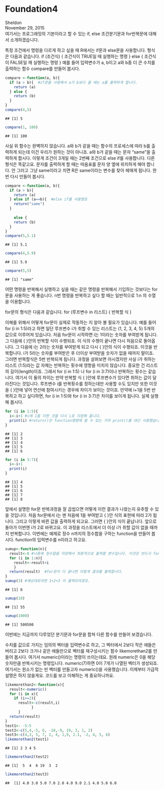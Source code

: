 # Foundation4
Sheldon  
November 29, 2015  
여기서는 프로그래밍의 기본이라고 할 수 있는 if, else 조건분기문과 for반복문에 대해서 소개하겠습니다.

특정 조건에서 명령을 다르게 하고 싶을 때 R에서는 if문과 else문을 사용합니다. 형식은 다음과 같습니다. if (조건식) { 조건식이 TRUE일 때 실행하는 명령 } else { 조건식이 FALSE일 깨 실행하는 명령 } 예를 들어 입력변수가 a, b이고 a와 b중 더 큰 수치를 출력하는 함수 compare를 만들어 봅시다.

```r
compare <-function(a, b){
  if (a > b){  #if문을 사용해서 a가 b보다 클 때는 a를 출력하게 합니다.
    return (a)
  } else {
    return (b)
  }
}
compare(4,5)
```

```
## [1] 5
```

```r
compare(1, 100)
```

```
## [1] 100
```
사실 위 함수는 완벽하지 않습니다. a와 b가 같을 때는 함수의 프로세스에 따라 b를 출력하게 되는데 이건 우리가 원하는 것이 아니죠. a와 b가 같을 때는 문자 “same”을 출력하게 합시다. 이렇게 조건이 3개일 때는 2번째 조건으로 else if를 사용합니다. 다른 형식은 똑같고요. 문자를 출력하게 할 때는 따옴표를 문자 양 옆에 위치하게 해야 합니다. 안 그러고 그냥 same이라고 치면 R은 same이라는 변수를 찾아 헤매게 됩니다. 한 번 다시 만들어 봅시다.


```r
compare <-function(a, b){
  if (a > b){  
    return (a)
  } else if (a==b){  #else if를 사용했죠
    return("same")
  }
  
    else {
    return (b)
  }
}
compare(5,5.1)
```

```
## [1] 5.1
```

```r
compare(4,5.9)
```

```
## [1] 5.9
```

```r
compare(5,5)
```

```
## [1] "same"
```
어떤 명령을 반복해서 실행하고 싶을 때는 같은 명령을 반복해서 기입하는 것보다는 for문을 사용하는 게 좋습니다. n번 명령을 반복하고 싶다 할 때는 일반적으로 1:n 의 수열을 이용합니다.

for문의 형식은 다음과 같습니다. for (루프변수 in 리스트) { 반복할 식 }

이해를 위해서 어떻게 for문이 실제로 작동하는 지 알아 볼 필요가 있습니다. 예를 들어 for (i in 1:5)라고 하면 일단 루프변수 i가 취할 수 있는 리스트는 (1, 2, 3, 4, 5) 5개의 값으로 이루어져 있습니다. 처음 for문이 시작하면 i는 1이라는 숫자를 부여받게 됩니다. 그 다음에 { }안의 반복할 식이 수행되죠. 이 식의 수행이 끝나면 다시 처음으로 돌아옵니다. 그 다음에 i는 2라는 숫자를 부여받게 되고 다시 { }안의 식이 수행되죠. 이것을 반복합니다. i가 5라는 숫자를 부여받은 후 더이상 부여받을 숫자가 없을 때까지 말이죠. 그러면 반복할식은 5번 반복되게 됩니다. 과정을 살펴보면 아시겠지만 사실 i가 취하는 리스트 (1:5)라는 값 자체는 반복하는 횟수에 영항을 미치지 않습니다. 중요한 건 리스트의 길이(length)이죠. 그래서 for (i in 1:5) 나 for (i in 3:7)이나 반복하는 횟수는 같습니다. 여기서 이 둘의 차이는 만약 반복할 식 { }안에 루프변수가 있다면 취하는 값이 달라진다는 것입니다. 루프변수 i를 반복횟수를 정하는데만 사용할 수도 있지만 또한 이것을 { }안에 넣어 연산에 참여시키는 경우에 차이가 보이는 것이죠. 만약에 i+1을 5번 반복하고 하고 싶다하면, for (i in 1:5)와 for (i in 3:7)은 차이를 보이게 됩니다. 실제 실행해 봅시다.

```r
for (i in 1:5){
  i<-i+1 #i에 1을 더한 것을 다시 i로 지정해 줍니다.
  print(i) #return()은 function명령에 쓸 수 있는 거라 print()를 대신 사용했습니다.
}
```

```
## [1] 2
## [1] 3
## [1] 4
## [1] 5
## [1] 6
```

```r
for (i in 3:7){
  i<-i+1 
  print(i) 
}
```

```
## [1] 4
## [1] 5
## [1] 6
## [1] 7
## [1] 8
```
앞에서 설명한 for문 반복과정을 잘 곱씹으면 어떻게 이런 결과가 나왔는지 유추할 수 있을 것입니다. 처음 for문에서 i는 맨 처음에 1을 부여받고 { }안 식의 표현에 따라 2가 됩니다. 그리고 이렇게 바뀐 값을 출력하게 되고요. 그러면 { }안의 식이 끝납니다. 앞으로 돌아가 이번엔 i가 2로 바뀌고요. 이 과정을 리스트에서 더 이상 i가 취할 값이 없을 때까지 반복합니다. 이번에는 예제로 정수 n까지의 정수합을 구하는 function을 만들어 봅시다. function의 입력변수를 n이라고 하고요.

```r
sumup<-function(n){
  result<-0 #나중에 정수합을 저장해서 최종적으로 출력할 변수입니다. 이것은 반드시 for문 전에 미리 설정해 놓아야 합니다. 만약 for문 안에 이 문구가 있으면 for문이 반복될 때마다 우리의 결과는 0으로 초기화 됩니다.
  for (i in 1:n){
    result<-result+i 
    }
  return(result)  #for문이 다 끝나면 이렇게 결과를 출력합시다.  
}
sumup(3) #예상대로라면 1+2+3 이 출력되야겠죠.
```

```
## [1] 6
```

```r
sumup(10)
```

```
## [1] 55
```

```r
sumup(1000)
```

```
## [1] 500500
```
이번에는 지금까지 다루었던 분기문과 for문을 합쳐 다른 함수를 만들어 보겠습니다.

수치를 값으로 가지는 임의의 벡터을 입력변수로 하고, 그 벡터에서 2보다 작은 애들은 버리고 2보다 크거나 같은 애들만으로 벡터를 재구성시키는 함수 likemorethan2를 만들어 봅시다. 여기서 numeric()이라는 명령이 쓰이는데요. 원래 numeric은 0을 해당 숫자만큼 반복시키는 명령입니다. numeric(7)하면 0이 7개가 나열된 벡터가 생성되죠. 여기서는 원소가 없는 빈 벡터를 만들고자 numeric()을 사용했습니다. 이제부터 가급적 설명은 하지 않을게요. 코드를 보고 이해하는 게 중요하니까요.

```r
likemorethan2<-function(x){
  result<-numeric()
  for (i in x){
    if (i>=2){
      result<-c(result,i)
            }
      }
  return(result)
}
test1<- -5:5
test2<-c(5,4,-5, 6, -10,-9, 19, 3, 1, 2)
test3<-c(4,3, 5, 7, 2, 4, 1,9, 2.1, -2, 4, 5, 6)
likemorethan2(test1)
```

```
## [1] 2 3 4 5
```

```r
likemorethan2(test2)
```

```
## [1]  5  4  6 19  3  2
```

```r
likemorethan2(test3)
```

```
##  [1] 4.0 3.0 5.0 7.0 2.0 4.0 9.0 2.1 4.0 5.0 6.0
```

